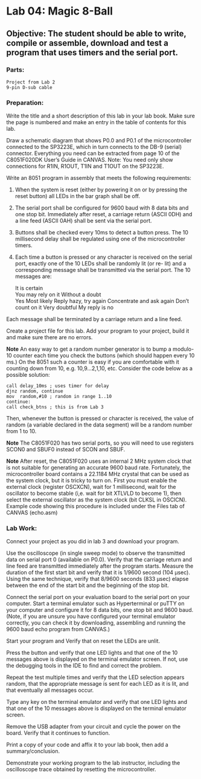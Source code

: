 Lab 04: Magic 8-Ball
===========
 
Objective: The student should be able to write, compile or assemble, 
download and test a program that uses timers and the serial port. 
------------------------------------------------------------------------ 
 
### Parts: 
    Project from Lab 2 
    9-pin D-sub cable 
 
### Preparation:
Write the title and a short description of this lab in your lab book. 
Make sure the page is numbered and make an entry in the table of 
contents for this lab. 

Draw a schematic diagram that shows P0.0 and P0.1 of the 
microcontroller connected to the SP3223E, which in turn connects 
to the DB-9 (serial) connector. Everything you need can be 
extracted from page 10 of the C8051F020DK User’s Guide in 
CANVAS. Note: You need only show connections for R1IN, 
R1OUT, T1IN and T1OUT on the SP3223E. 
 
Write an 8051 program in assembly that meets the following 
requirements: 
 
1. When the system is reset (either by powering it on or by pressing 
the reset button) all LEDs in the bar graph shall be off. 
 
2. The serial port shall be configured for 9600 baud with 8 data bits 
and one stop bit.  Immediately after reset, a carriage return (ASCII 
0DH) and a line feed (ASCII 0AH) shall be sent via the serial port. 
 
3. Buttons shall be checked every 10ms to detect a button press. 
The 10 millisecond delay shall be regulated using one of the 
microcontroller timers. 
 
4. Each time a button is pressed or any character is received on the 
serial port, exactly one of the 10 LEDs shall be randomly lit (or re-
lit) and a corresponding message shall be transmitted via the serial 
port. The 10 messages are: 
 
    It is certain  
    You may rely on it 
    Without a doubt  
    Yes 
    Most likely 
    Reply hazy, try again 
    Concentrate and ask again 
    Don’t count on it 
    Very doubtful 
    My reply is no 
 
Each message shall be terminated by a carriage return and a line 
feed. 
 
Create a project file for this lab. Add your program to your project, 
build it and make sure there are no errors. 
 
__Note__ An easy way to get a random number generator is to bump a 
modulo-10 counter each time you check the buttons (which should 
happen every 10 ms.) On the 8051 such a counter is easy if you 
are comfortable with it counting down from 10, e.g. 10,9...2,1,10, 
etc. Consider the code below as a possible solution: 
 
    call delay_10ms ; uses timer for delay 
    djnz random, continue 
    mov  random,#10 ; random in range 1..10 
    continue: 
    call check_btns ; this is from Lab 3 
 
Then, whenever the button is pressed or character is received, the 
value of random (a variable declared in the data segment) will be a 
random number from 1 to 10. 
 
__Note__ The C8051F020 has two serial ports, so you will need to use 
registers SCON0 and SBUF0 instead of SCON and SBUF. 
 
__Note__ After reset, the C8051F020 uses an internal 2 MHz system 
clock that is not suitable for generating an accurate 9600 baud rate. 
Fortunately, the microcontroller board contains a 22.1184 MHz 
crystal that can be used as the system clock, but it is tricky to turn 
on. First you must enable the external clock (register OSCXCN), 
wait for 1 millisecond, wait for the oscillator to become stable (i,e. 
wait for bit XTLVLD to become 1), then select the external oscillator 
as the system clock (bit CLKSL in OSCICN). Example code 
showing this procedure is included under the Files tab of CANVAS 
(echo.asm) 
 
### Lab Work: 
Connect your project as you did in lab 3 and download your program. 
 
Use the oscilloscope (in single sweep mode) to observe the 
transmitted data on serial port 0 (available on P0.0). Verify that the 
carriage return and line feed are transmitted immediately after the 
program starts.  Measure the duration of the first start bit and verify 
that it is 1/9600 second (104 μsec). Using the same technique, verify 
that 8/9600 seconds (833 μsec) elapse between the end of the start 
bit and the beginning of the stop bit. 
 
Connect the serial port on your evaluation board to the serial port on 
your computer. Start a terminal emulator such as Hyperterminal or 
puTTY on your computer and configure it for 8 data bits, one stop bit 
and 9600 baud. (Note, if you are unsure you have configured your 
terminal emulator correctly, you can check it by downloading, 
assembling and running the 9600 baud echo program from 
CANVAS.) 
 
Start your program and Verify that on reset the LEDs are unlit. 
 
Press the button and verify that one LED lights and that one of the 10 
messages above is displayed on the terminal emulator screen. If not, 
use the debugging tools in the IDE to find and correct the problem. 
 
Repeat the test multiple times and verify that the LED selection 
appears random, that the appropriate message is sent for each LED 
as it is lit, and that eventually all messages occur. 
 
Type any key on the terminal emulator and verify that one LED lights 
and that one of the 10 messages above is displayed on the terminal 
emulator screen. 
 
Remove the USB adapter from your circuit and cycle the power on 
the board.  Verify that it continues to function. 
 
Print a copy of your code and affix it to your lab book, then add a 
summary/conclusion. 
 
Demonstrate your working program to the lab instructor, including the 
oscilloscope trace obtained by resetting the microcontroller. 